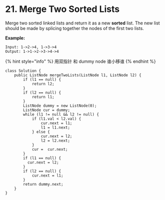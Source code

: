 # 21. Merge Two Sorted Lists

Merge two sorted linked lists and return it as a new **sorted** list. The new list should be made by splicing together the nodes of the first two lists.

**Example:**

```text
Input: 1->2->4, 1->3->4
Output: 1->1->2->3->4->4
```

{% hint style="info" %}
用双指针 和 dummy node  谁小移谁
{% endhint %}

```text
class Solution {
    public ListNode mergeTwoLists(ListNode l1, ListNode l2) {
        if (l1 == null) {
            return l2;
        }
        if (l2 == null) {
            return l1;
        }
        ListNode dummy = new ListNode(0);
        ListNode cur = dummy;
        while (l1 != null && l2 != null) {
            if (l1.val < l2.val) {
                cur.next = l1;
                l1 = l1.next;
            } else {
                cur.next = l2;
                l2 = l2.next;
            }
            cur =  cur.next;
        }
        if (l1 == null) {
          cur.next = l2;
        }
        if (l2 == null) {
            cur.next = l1;
        }
        return dummy.next;
    }
}
```



